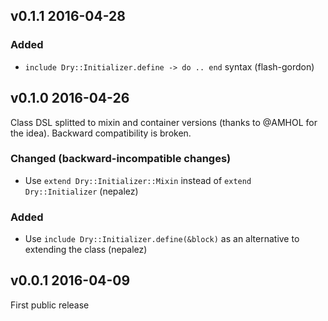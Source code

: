 ## v0.1.1 2016-04-28

### Added

* `include Dry::Initializer.define -> do .. end` syntax (flash-gordon)

## v0.1.0 2016-04-26

Class DSL splitted to mixin and container versions (thanks to @AMHOL for the idea).
Backward compatibility is broken.

### Changed (backward-incompatible changes)

* Use `extend Dry::Initializer::Mixin` instead of `extend Dry::Initializer` (nepalez)

### Added

* Use `include Dry::Initializer.define(&block)` as an alternative to extending the class (nepalez)

## v0.0.1 2016-04-09

First public release
